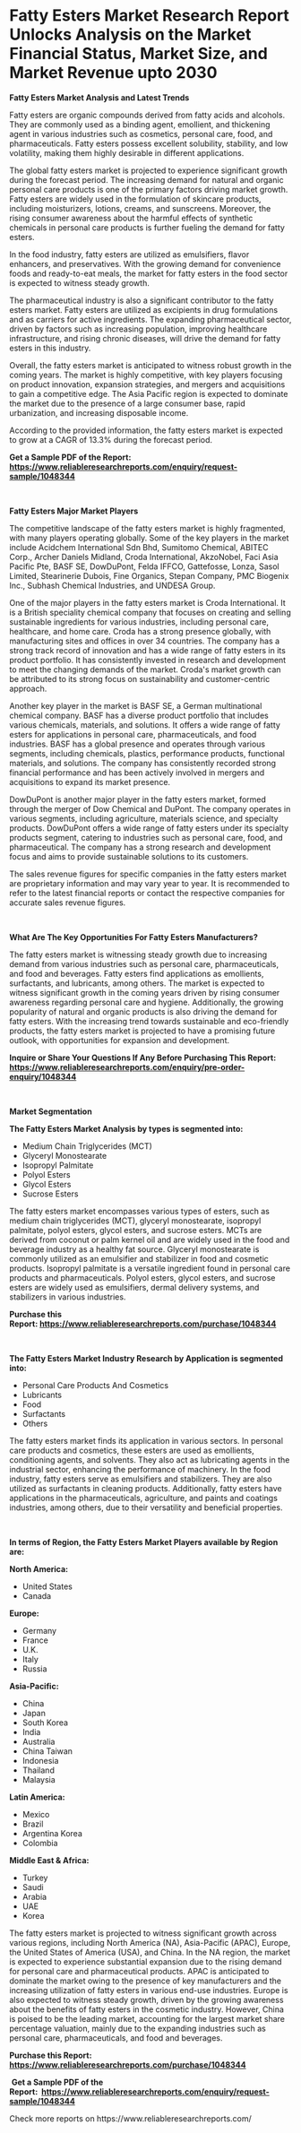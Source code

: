 <p><h1>Fatty Esters Market Research Report Unlocks Analysis on the Market Financial Status, Market Size, and Market Revenue upto 2030</h1></p><p><strong>Fatty Esters Market Analysis and Latest Trends</strong></p>
<p><p>Fatty esters are organic compounds derived from fatty acids and alcohols. They are commonly used as a binding agent, emollient, and thickening agent in various industries such as cosmetics, personal care, food, and pharmaceuticals. Fatty esters possess excellent solubility, stability, and low volatility, making them highly desirable in different applications.</p><p>The global fatty esters market is projected to experience significant growth during the forecast period. The increasing demand for natural and organic personal care products is one of the primary factors driving market growth. Fatty esters are widely used in the formulation of skincare products, including moisturizers, lotions, creams, and sunscreens. Moreover, the rising consumer awareness about the harmful effects of synthetic chemicals in personal care products is further fueling the demand for fatty esters.</p><p>In the food industry, fatty esters are utilized as emulsifiers, flavor enhancers, and preservatives. With the growing demand for convenience foods and ready-to-eat meals, the market for fatty esters in the food sector is expected to witness steady growth.</p><p>The pharmaceutical industry is also a significant contributor to the fatty esters market. Fatty esters are utilized as excipients in drug formulations and as carriers for active ingredients. The expanding pharmaceutical sector, driven by factors such as increasing population, improving healthcare infrastructure, and rising chronic diseases, will drive the demand for fatty esters in this industry.</p><p>Overall, the fatty esters market is anticipated to witness robust growth in the coming years. The market is highly competitive, with key players focusing on product innovation, expansion strategies, and mergers and acquisitions to gain a competitive edge. The Asia Pacific region is expected to dominate the market due to the presence of a large consumer base, rapid urbanization, and increasing disposable income.</p><p>According to the provided information, the fatty esters market is expected to grow at a CAGR of 13.3% during the forecast period.</p></p>
<p><strong>Get a Sample PDF of the Report:&nbsp; <a href="https://www.reliableresearchreports.com/enquiry/request-sample/1048344">https://www.reliableresearchreports.com/enquiry/request-sample/1048344</a></strong></p>
<p>&nbsp;</p>
<p><strong>Fatty Esters Major Market Players</strong></p>
<p><p>The competitive landscape of the fatty esters market is highly fragmented, with many players operating globally. Some of the key players in the market include Acidchem International Sdn Bhd, Sumitomo Chemical, ABITEC Corp., Archer Daniels Midland, Croda International, AkzoNobel, Faci Asia Pacific Pte, BASF SE, DowDuPont, Felda IFFCO, Gattefosse, Lonza, Sasol Limited, Stearinerie Dubois, Fine Organics, Stepan Company, PMC Biogenix Inc., Subhash Chemical Industries, and UNDESA Group.</p><p>One of the major players in the fatty esters market is Croda International. It is a British speciality chemical company that focuses on creating and selling sustainable ingredients for various industries, including personal care, healthcare, and home care. Croda has a strong presence globally, with manufacturing sites and offices in over 34 countries. The company has a strong track record of innovation and has a wide range of fatty esters in its product portfolio. It has consistently invested in research and development to meet the changing demands of the market. Croda's market growth can be attributed to its strong focus on sustainability and customer-centric approach.</p><p>Another key player in the market is BASF SE, a German multinational chemical company. BASF has a diverse product portfolio that includes various chemicals, materials, and solutions. It offers a wide range of fatty esters for applications in personal care, pharmaceuticals, and food industries. BASF has a global presence and operates through various segments, including chemicals, plastics, performance products, functional materials, and solutions. The company has consistently recorded strong financial performance and has been actively involved in mergers and acquisitions to expand its market presence.</p><p>DowDuPont is another major player in the fatty esters market, formed through the merger of Dow Chemical and DuPont. The company operates in various segments, including agriculture, materials science, and specialty products. DowDuPont offers a wide range of fatty esters under its specialty products segment, catering to industries such as personal care, food, and pharmaceutical. The company has a strong research and development focus and aims to provide sustainable solutions to its customers.</p><p>The sales revenue figures for specific companies in the fatty esters market are proprietary information and may vary year to year. It is recommended to refer to the latest financial reports or contact the respective companies for accurate sales revenue figures.</p></p>
<p>&nbsp;</p>
<p><strong>What Are The Key Opportunities For Fatty Esters Manufacturers?</strong></p>
<p><p>The fatty esters market is witnessing steady growth due to increasing demand from various industries such as personal care, pharmaceuticals, and food and beverages. Fatty esters find applications as emollients, surfactants, and lubricants, among others. The market is expected to witness significant growth in the coming years driven by rising consumer awareness regarding personal care and hygiene. Additionally, the growing popularity of natural and organic products is also driving the demand for fatty esters. With the increasing trend towards sustainable and eco-friendly products, the fatty esters market is projected to have a promising future outlook, with opportunities for expansion and development.</p></p>
<p><strong>Inquire or Share Your Questions If Any Before Purchasing This Report: <a href="https://www.reliableresearchreports.com/enquiry/pre-order-enquiry/1048344">https://www.reliableresearchreports.com/enquiry/pre-order-enquiry/1048344</a></strong></p>
<p>&nbsp;</p>
<p><strong>Market Segmentation</strong></p>
<p><strong>The Fatty Esters Market Analysis by types is segmented into:</strong></p>
<p><ul><li>Medium Chain Triglycerides (MCT)</li><li>Glyceryl Monostearate</li><li>Isopropyl Palmitate</li><li>Polyol Esters</li><li>Glycol Esters</li><li>Sucrose Esters</li></ul></p>
<p><p>The fatty esters market encompasses various types of esters, such as medium chain triglycerides (MCT), glyceryl monostearate, isopropyl palmitate, polyol esters, glycol esters, and sucrose esters. MCTs are derived from coconut or palm kernel oil and are widely used in the food and beverage industry as a healthy fat source. Glyceryl monostearate is commonly utilized as an emulsifier and stabilizer in food and cosmetic products. Isopropyl palmitate is a versatile ingredient found in personal care products and pharmaceuticals. Polyol esters, glycol esters, and sucrose esters are widely used as emulsifiers, dermal delivery systems, and stabilizers in various industries.</p></p>
<p><strong>Purchase this Report:&nbsp;<a href="https://www.reliableresearchreports.com/purchase/1048344">https://www.reliableresearchreports.com/purchase/1048344</a></strong></p>
<p>&nbsp;</p>
<p><strong>The Fatty Esters Market Industry Research by Application is segmented into:</strong></p>
<p><ul><li>Personal Care Products And Cosmetics</li><li>Lubricants</li><li>Food</li><li>Surfactants</li><li>Others</li></ul></p>
<p><p>The fatty esters market finds its application in various sectors. In personal care products and cosmetics, these esters are used as emollients, conditioning agents, and solvents. They also act as lubricating agents in the industrial sector, enhancing the performance of machinery. In the food industry, fatty esters serve as emulsifiers and stabilizers. They are also utilized as surfactants in cleaning products. Additionally, fatty esters have applications in the pharmaceuticals, agriculture, and paints and coatings industries, among others, due to their versatility and beneficial properties.</p></p>
<p>&nbsp;</p>
<p><strong>In terms of Region, the Fatty Esters Market Players available by Region are:</strong></p>
<p>
    <p> <strong> North America: </strong>
        <ul>
            <li>United States</li>
            <li>Canada</li>
        </ul>
        </p> 
    <p> <strong> Europe: </strong>
        <ul>
            <li>Germany</li>
            <li>France</li>
            <li>U.K.</li>
            <li>Italy</li>
            <li>Russia</li>
        </ul>
        </p> 
    <p> <strong> Asia-Pacific: </strong>
        <ul>
            <li>China</li>
            <li>Japan</li>
            <li>South Korea</li>
            <li>India</li>
            <li>Australia</li>
            <li>China Taiwan</li>
            <li>Indonesia</li>
            <li>Thailand</li>
            <li>Malaysia</li>
        </ul>
        </p> 
    <p> <strong> Latin America: </strong>
        <ul>
            <li>Mexico</li>
            <li>Brazil</li>
            <li>Argentina Korea</li>
            <li>Colombia</li>
        </ul>
        </p> 
    <p> <strong> Middle East & Africa: </strong>
        <ul>
            <li>Turkey</li>
            <li>Saudi</li>
            <li>Arabia</li>
            <li>UAE</li>
            <li>Korea</li>
        </ul>
    </p>
    </p>
<p><p>The fatty esters market is projected to witness significant growth across various regions, including North America (NA), Asia-Pacific (APAC), Europe, the United States of America (USA), and China. In the NA region, the market is expected to experience substantial expansion due to the rising demand for personal care and pharmaceutical products. APAC is anticipated to dominate the market owing to the presence of key manufacturers and the increasing utilization of fatty esters in various end-use industries. Europe is also expected to witness steady growth, driven by the growing awareness about the benefits of fatty esters in the cosmetic industry. However, China is poised to be the leading market, accounting for the largest market share percentage valuation, mainly due to the expanding industries such as personal care, pharmaceuticals, and food and beverages.</p></p>
<p><strong>Purchase this Report: <a href="https://www.reliableresearchreports.com/purchase/1048344">https://www.reliableresearchreports.com/purchase/1048344</a></strong></p>
<p>&nbsp;<strong>Get a Sample PDF of the Report:&nbsp;&nbsp;<a href="https://www.reliableresearchreports.com/enquiry/request-sample/1048344">https://www.reliableresearchreports.com/enquiry/request-sample/1048344</a></strong></p>
<p><strong></strong></p>
<p>Check more reports on https://www.reliableresearchreports.com/</p>